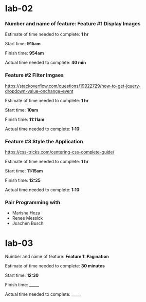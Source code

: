 # lab-02

### Number and name of feature: Feature #1 Display Images

Estimate of time needed to complete: __1 hr__

Start time: __915am__

Finish time: __954am__

Actual time needed to complete: __40 min__

### Feature #2 Filter Imgaes
https://stackoverflow.com/questions/19922729/how-to-get-jquery-dropdown-value-onchange-event

Estimate of time needed to complete: __1 hr__

Start time: __10am__

Finish time: __11:11am__

Actual time needed to complete: __1:10__

### Feature #3 Style the Application
https://css-tricks.com/centering-css-complete-guide/

Estimate of time needed to complete: __1 hr__

Start time: __11:15am__

Finish time: __12:25__

Actual time needed to complete: __1:10__

### Pair Programming with
* Marisha Hoza
* Renee Messick
* Joachen Busch

# lab-03
Number and name of feature: __Feature 1: Pagination__

Estimate of time needed to complete: __30 minutes__

Start time: __12:30__

Finish time: _____

Actual time needed to complete: _____